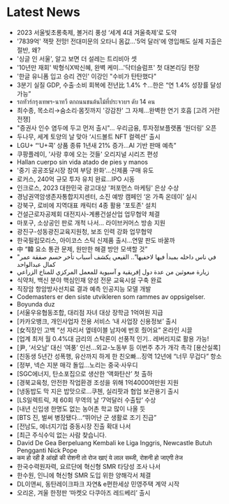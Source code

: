 # Latest News
-  2023 서울빛초롱축제, 볼거리 풍성 ‘세계 4대 겨울축제’로 도약
-  '7839억' 잭팟 전망! 전대미문의 오타니 몸값…'5억 달러'에 영입해도 실제 지출은 절반, 왜?
-  '싱글 인 서울', 알고 보면 더 설레는 트리비아 셋
-  '10년만 재회' 박형식X박신혜, 완벽 케미…'닥터슬럼프' 첫 대본리딩 현장
-  '한글 유니폼 입고 승리 견인' 이강인 "수비가 탄탄했다"
-  3분기 실질 GDP, 수출·소비 회복에 전년比 1.4% ↑…한은 “연 1.4% 성장률 달성 가능”
-  รถทัวร์กรุงเทพฯ-นาทวี ตกถนนชนต้นไม้ที่ประจวบฯ ดับ 14 คน
-  최수종, 목소리→숨소리·몸짓까지 '강감찬' 그 자체…완벽한 연기 호흡 [고려 거란 전쟁]
-  "증권사 인수 염두에 두고 먼저 출시"… 우리금융, 투자정보플랫폼 ‘원더링’ 오픈
-  두나무, 세계 토양의 날 맞아 ‘시드볼트 NFT 컬렉션’ 출시
-  LGU+ “‘U+콕’ 상품 종류 1년새 21% 증가…AI 기반 판매 예측”
-  쿠팡플레이, '사랑 후에 오는 것들' 오리지널 시리즈 편성
-  Hallan cuerpo sin vida atado de pies y manos
-  '중기 공공조달시장 참여 부담 완화'…신제품 구매 유도
-  로커스, 240억 규모 투자 유치 완료…IPO 시동
-  인크로스, 2023 대한민국 광고대상 '퍼포먼스 마케팅' 은상 수상
-  경남권역암생존자통합지지센터, 소진 예방 캠페인 ‘온 가족 온데이’ 실시
-  강북구, 로비에 지역대표 캐릭터 4종 활용 '포토존' 설치
-  건설근로자공제회 대전지사-계룡건설산업 업무협약 체결
-  마포구, 소상공인 판로 개척 나서… 라이브커머스 방송 지원
-  광진구-성동광진교육지원청, 보조 인력 강화 업무협약
-  한국필립모리스, 아이코스 스틱 신제품 출시…연말 판도 바꿀까
-  中 “韓 요소 통관 문제, 원만한 해결 방안 모색할 것”
-  "في ناس داخله بمبدأ فيها لاخفيها".. القيعي يكشف أسباب تأخر حسم صفقة عمر كمال عبدالواحد
-  زيارة مبعوثين من عدة دول إفريقية و آسيوية للمعمل المركزي للمناخ الزراعي
-  식약처, 백신 분야 핵심인재 양성 전문 교육시설 구축 완료
-  직장암 항암방사선치료 결과 예측 인공지능 모델 개발
-  Codemasters er den siste utvikleren som rammes av oppsigelser.
-  Boyunda duz
-  [서울우유협동조합, 대리점 자녀 대상 장학금 1억여원 지급
-  [카카오뱅크, 개인사업자 전용 서비스 ‘내 사업장 신용정보’ 출시
-  [女직장인 고백 “선 자리서 옆테이블 남자에 번호 줬어요” 온라인 시끌
-  [업계 최저 월 0.4%대 금리의 스탁론이 선풍적 인기.. 레버리지로 활용 가능!
-  [尹, ‘서오남’ 대신 ‘여풍’ 인선…외교-노동부 등 이번주 추가 개각 촉각 [용산실록]
-  [친동생 5년간 성폭행, 유산까지 하게 한 친오빠…징역 12년에 “너무 무겁다” 항소
-  [정부, 넥슨 지분 매각 돌입…노리는 중국·사우디
-  [SGC에너지, 탄소포집으로 생산한 ‘액화탄산’ 첫 출하
-  [경북교육청, 안전한 작업환경 조성을 위해 1억4000여만원 지원
-  [냉동밥도 막 지은 밥맛으로…쿠첸, 실리팟과 협업 보관용기 출시
-  [LS일렉트릭, 제 60회 무역의 날 ‘7억달러 수출탑’ 수상
-  [내년 신입생 한명도 없는 농어촌 학교 많이 나올 듯
-  [BTS 진, 벌써 병장됐다…“뛰어난 군 생활로 조기 진급”
-  [전남도, 에너지기업 중동시장 진출 확대 나서
-  [최근 주식수익 없는 사람 찾습니다.
-  David De Gea Berpeluang Kembali ke Liga Inggris, Newcastle Butuh Pengganti Nick Pope
-  कम हो रही है आंखों की रोशनी तो रोज खाएं ये लाल सब्जी, रोशनी हो जाएगी तेज
-  한국수력원자력, 요르단에 혁신형 SMR 타당성 조사 나서
-  한수원, 인니에 혁신형 SMR 도입 위한 양해각서 체결
-  DL이앤씨, 동탄레이크파크 자연& e편한세상 민영주택 계약 시작
-  오리온, 겨울 한정판 ‘마켓오 다쿠아즈 레드베리’ 출시
